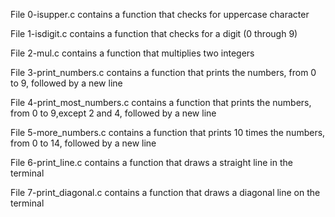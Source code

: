 File 0-isupper.c contains a function that checks for uppercase character

File 1-isdigit.c contains a function that checks for a digit (0 through 9)

File 2-mul.c contains a function that multiplies two integers

File 3-print_numbers.c contains a function that prints the numbers, from 0 to 9, followed by a new line

File 4-print_most_numbers.c contains a function that prints the numbers, from 0 to 9,except 2 and 4, followed by a new line

File 5-more_numbers.c contains a function that prints 10 times the numbers, from 0 to 14, followed by a new line

File 6-print_line.c contains a function that draws a straight line in the terminal

File 7-print_diagonal.c contains a function that draws a diagonal line on the terminal


